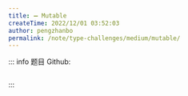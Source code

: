 ```yaml
---
title: ➖ Mutable
createTime: 2022/12/01 03:52:03
author: pengzhanbo
permalink: /note/type-challenges/medium/mutable/
---
```


::: info 题目
Github: []()

```ts
```
:::

